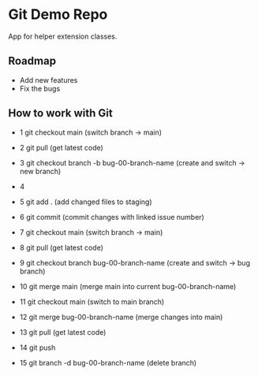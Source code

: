 # Git Demo Repo
App for helper extension  classes.

## Roadmap
* Add new features
* Fix the bugs

## How to work with Git
* 1		git checkout main							(switch branch -> main)
* 2 	git pull									(get latest code)

* 3 	git checkout branch -b bug-00-branch-name	(create and switch -> new branch)
* 4		<make changes>
* 5 	git add .									(add changed files to staging)
* 6		git commit									(commit changes with linked issue number)

* 7		git checkout main							(switch branch -> main)
* 8 	git pull									(get latest code)

* 9 	git checkout branch bug-00-branch-name		(create and switch -> bug branch)
* 10	git merge main								(merge main into current bug-00-branch-name)

* 11	git checkout main							(switch to main branch)
* 12	git merge bug-00-branch-name				(merge changes into main)

* 13	git pull 									(get latest code)
* 14	git push

* 15	git branch -d bug-00-branch-name			(delete branch)